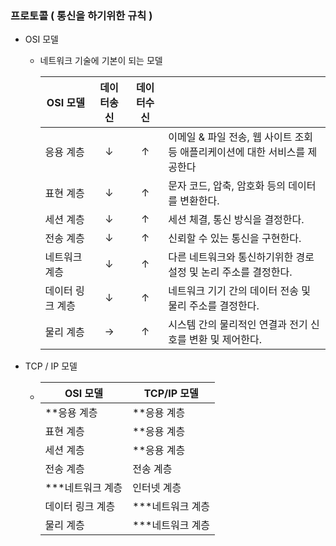 ### 프로토콜 ( 통신을 하기위한 규칙 )

- OSI 모델

  - 네트워크 기술에 기본이 되는 모델

    | OSI 모델         | 데이터송신 | 데이터수신 |                                                              |
    | ---------------- | :--------: | :--------: | ------------------------------------------------------------ |
    | 응용 계층        |     ↓      |     ↑      | 이메일 & 파일 전송, 웹 사이트 조회등 애플리케이션에 대한 서비스를 제공한다 |
    | 표현 계층        |     ↓      |     ↑      | 문자 코드, 압축, 암호화 등의 데이터를 변환한다.              |
    | 세션 계층        |     ↓      |     ↑      | 세션 체결, 통신 방식을 결정한다.                             |
    | 전송 계층        |     ↓      |     ↑      | 신뢰할 수 있는 통신을 구현한다.                              |
    | 네트워크 계층    |     ↓      |     ↑      | 다른 네트워크와 통신하기위한 경로 설정 및 논리 주소를 결정한다. |
    | 데이터 링크 계층 |     ↓      |     ↑      | 네트워크 기기 간의 데이터 전송 및 물리 주소를 결정한다.      |
    | 물리 계층        |     →      |     ↑      | 시스템 간의 물리적인 연결과 전기 신호를 변환 및 제어한다.    |

    



- TCP / IP 모델

  - | OSI 모델         | TCP/IP 모델      |
    | ---------------- | ---------------- |
    | **응용 계층      | **응용 계층      |
    | 표현 계층        | **응용 계층      |
    | 세션 계층        | **응용 계층      |
    | 전송 계층        | 전송 계층        |
    | ***네트워크 계층 | 인터넷 계층      |
    | 데이터 링크 계층 | ***네트워크 계층 |
    | 물리 계층        | ***네트워크 계층 |

    